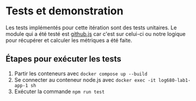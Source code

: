 # Tests et demonstration

Les tests implémentés pour cette itération sont des tests unitaires. Le module qui a été testé est [github.js](https://github.com/SamKryszto/Oxgen-OS---Eq-14--E23/blob/main/app/src/services/github.js) car c'est sur celui-ci ou notre logique pour récupérer et calculer les métriques a été faite.

## Étapes pour exécuter les tests

1. Partir les conteneurs avec ``docker compose up --build``
2. Se connecter au conteneur node.js avec ``docker exec -it log680-lab1-app-1 sh``
3. Exécuter la commande ``npm run test``
